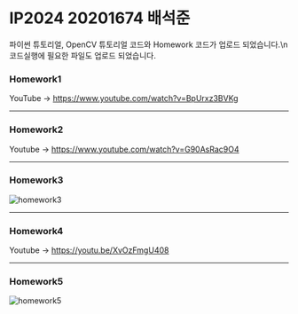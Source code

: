 # IP2024 20201674 배석준
파이썬 튜토리얼, OpenCV 튜토리얼 코드와 Homework 코드가 업로드 되었습니다.\n
코드실행에 필요한 파일도 업로드 되었습니다. 
### Homework1
YouTube -> https://www.youtube.com/watch?v=BpUrxz3BVKg


--------------------------------------------
### Homework2
Youtube -> https://www.youtube.com/watch?v=G90AsRac9O4


--------------------------------------------
### Homework3
![homework3](https://github.com/user-attachments/assets/2469eb55-a705-45b8-b57f-2e624200f16c)



--------------------------------------------
### Homework4
Youtube -> https://youtu.be/XvOzFmgU408

--------------------------------------------
### Homework5
![homework5](https://github.com/user-attachments/assets/781838b4-587a-4aae-b307-117e1ce4f8e6)
